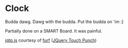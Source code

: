 # Clock

Budda dawg. Dawg with the budda. Put the budda on 'im :]

Partially done on a SMART Board. It was painful.

[jqtp.js](/jqtp.js) courtesy of [furf](https://github.com/furf) ([JQuery Touch Punch](https://github.com/furf/jquery-ui-touch-punch))
